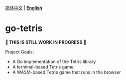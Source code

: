 [简体中文](README_CN.md) | **[English](README.md)**

# go-tetris

**🚧 THIS IS STILL WORK IN PROGRESS 🚧**

Project Goals:

- A Go implementation of the Tetris library
- A terminal-based Tetris game
- A WASM-based Tetris game that runs in the browser
